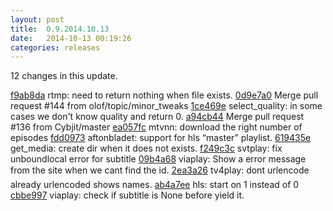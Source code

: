 ```yaml
---
layout: post
title:  0.9.2014.10.13
date:   2014-10-13 00:19:26
categories: releases
---
```


12 changes in this update.

[f9ab8da](https://github.com/spaam/svtplay-dl/commit/f9ab8da) rtmp: need to return nothing when file exists.
[0d9e7a0](https://github.com/spaam/svtplay-dl/commit/0d9e7a0) Merge pull request #144 from olof/topic/minor_tweaks
[1ce469e](https://github.com/spaam/svtplay-dl/commit/1ce469e) select_quality: in some cases we don't know quality and return 0.
[a94cb44](https://github.com/spaam/svtplay-dl/commit/a94cb44) Merge pull request #136 from Cybjit/master
[ea057fc](https://github.com/spaam/svtplay-dl/commit/ea057fc) mtvnn: download the right number of episodes
[fdd0973](https://github.com/spaam/svtplay-dl/commit/fdd0973) aftonbladet: support for hls “master” playlist.
[619435e](https://github.com/spaam/svtplay-dl/commit/619435e) get_media: create dir when it does not exists.
[f249c3c](https://github.com/spaam/svtplay-dl/commit/f249c3c) svtplay: fix unboundlocal error for subtitle
[09b4a68](https://github.com/spaam/svtplay-dl/commit/09b4a68) viaplay: Show a error message from the site when we cant find the id.
[2ea3a26](https://github.com/spaam/svtplay-dl/commit/2ea3a26) tv4play: dont urlencode already urlencoded shows names.
[ab4a7ee](https://github.com/spaam/svtplay-dl/commit/ab4a7ee) hls: start on 1 instead of 0
[cbbe997](https://github.com/spaam/svtplay-dl/commit/cbbe997) viaplay: check if subtitle is None before yield it.
